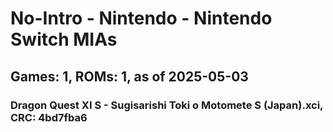 # No-Intro - Nintendo - Nintendo Switch MIAs
## Games: 1, ROMs: 1, as of 2025-05-03

### Dragon Quest XI S - Sugisarishi Toki o Motomete S (Japan).xci, CRC: 4bd7fba6
